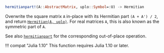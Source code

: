 ```julia
hermitianpart!(A::AbstractMatrix, uplo::Symbol=:U) -> Hermitian
```

Overwrite the square matrix `A` in-place with its Hermitian part `(A + A') / 2`, and return [`Hermitian(A, uplo)`](@ref). For real matrices `A`, this is also known as the symmetric part of `A`.

See also [`hermitianpart`](@ref) for the corresponding out-of-place operation.

!!! compat "Julia 1.10"
    This function requires Julia 1.10 or later.

